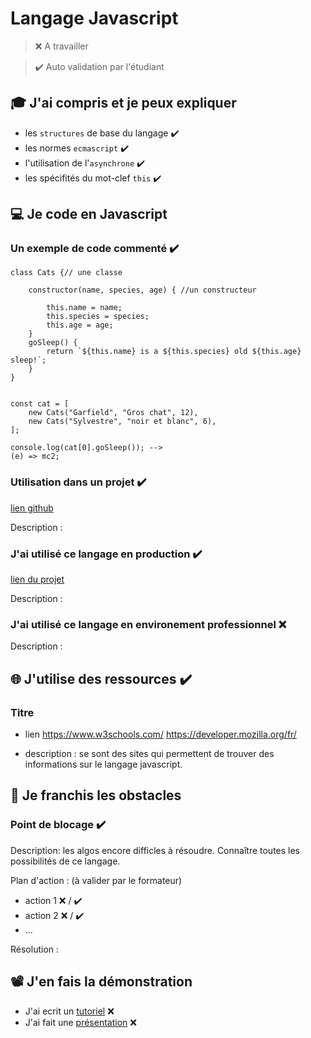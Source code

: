# Langage Javascript

> ❌ A travailler

> ✔️ Auto validation par l'étudiant

## 🎓 J'ai compris et je peux expliquer

- les `structures` de base du langage ✔️
- les normes `ecmascript` ✔️
- l'utilisation de l'`asynchrone` ✔️
- les spécifités du mot-clef `this` ✔️

## 💻 Je code en Javascript

### Un exemple de code commenté ✔️

```<!-- javascript
class Cats {// une classe

    constructor(name, species, age) { //un constructeur

        this.name = name;
        this.species = species;
        this.age = age;
    }
    goSleep() {
        return `${this.name} is a ${this.species} old ${this.age} sleep!`;
    }
}


const cat = [
    new Cats("Garfield", "Gros chat", 12),
    new Cats("Sylvestre", "noir et blanc", 6),
];

console.log(cat[0].goSleep()); -->
(e) => mc2;
```

### Utilisation dans un projet ✔️

[lien github](https://github.com/Phildev777/CheeseProjet2)

Description :

### J'ai utilisé ce langage en production ✔️

[lien du projet](http://vps-d5babf40.vps.ovh.net:5005/)

Description :

### J'ai utilisé ce langage en environement professionnel ❌

Description :

## 🌐 J'utilise des ressources ✔️

### Titre

- lien
  https://www.w3schools.com/
  https://developer.mozilla.org/fr/

- description : se sont des sites qui permettent de trouver des informations sur le langage javascript.

## 🚧 Je franchis les obstacles

### Point de blocage ✔️

Description: les algos encore difficles à résoudre. Connaître toutes les possibilités de ce langage.

Plan d'action : (à valider par le formateur)

- action 1 ❌ / ✔️
- action 2 ❌ / ✔️
- ...

Résolution :

## 📽️ J'en fais la démonstration

- J'ai ecrit un [tutoriel](...) ❌
- J'ai fait une [présentation](...) ❌
